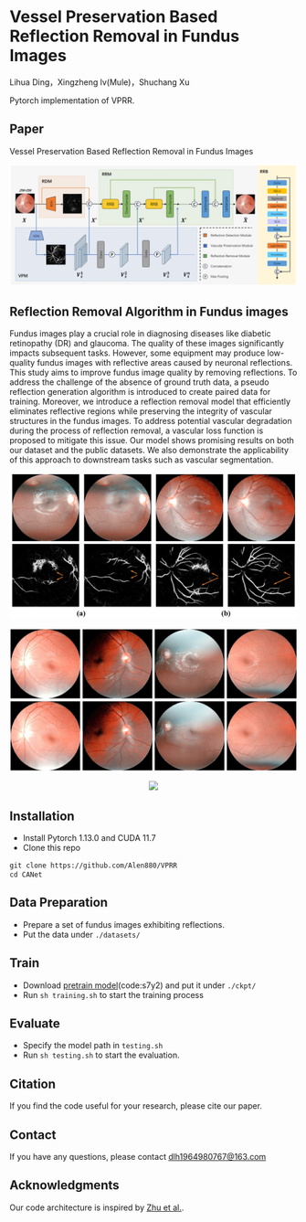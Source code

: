 # Vessel Preservation Based Reflection Removal in Fundus Images

Lihua Ding，Xingzheng lv(Mule)，Shuchang Xu

Pytorch implementation of VPRR.

## Paper

Vessel Preservation Based Reflection Removal in Fundus Images

<p align="center">
  <img src="figures\z6.png">
</p>

## Reflection Removal Algorithm in Fundus images

Fundus images play a crucial role in diagnosing diseases like diabetic retinopathy (DR) and glaucoma. The quality of these images significantly impacts subsequent tasks. However, some equipment may produce low-quality fundus images with reflective areas caused by neuronal reflections. This study aims to improve fundus image quality by removing reflections. To address the challenge of the absence of ground truth data, a pseudo reflection generation algorithm is introduced to create paired data for training. Moreover, we introduce a reflection removal model that efficiently eliminates reflective regions while preserving the integrity of vascular structures in the fundus images. To address potential vascular degradation during the process of reflection removal, a vascular loss function is proposed to mitigate this issue. Our model shows promising results on both our dataset and the public datasets. We also demonstrate the applicability of this approach to downstream tasks such as vascular segmentation.

<p align="center">
  <img src="figures/z4.png">
</p>
<p align="center">
  <img src="figures/1.png">
</p>

<p align="center">
  <img src="figures/2.png">
</p>


## Installation

* Install Pytorch 1.13.0 and CUDA 11.7
* Clone this repo

```
git clone https://github.com/Alen880/VPRR
cd CANet
```

## Data Preparation

* Prepare a set of fundus images exhibiting reflections.
* Put the data under `./datasets/`


## Train

* Download [pretrain model](https://pan.baidu.com/s/1VN2JJfOZBc3vGOBsZRXoow)(code:s7y2) and put it under `./ckpt/`
* Run `sh training.sh` to start the training process

## Evaluate

* Specify the model path in `testing.sh`
* Run `sh testing.sh` to start the evaluation.


## Citation

If you find the code useful for your research, please cite our paper.

## Contact

If you have any questions, please contact dlh1964980767@163.com

## Acknowledgments

Our code architecture is inspired by [Zhu et al.](https://openaccess.thecvf.com/content/CVPR2024/html/Zhu_Revisiting_Single_Image_Reflection_Removal_In_the_Wild_CVPR_2024_paper.html).

